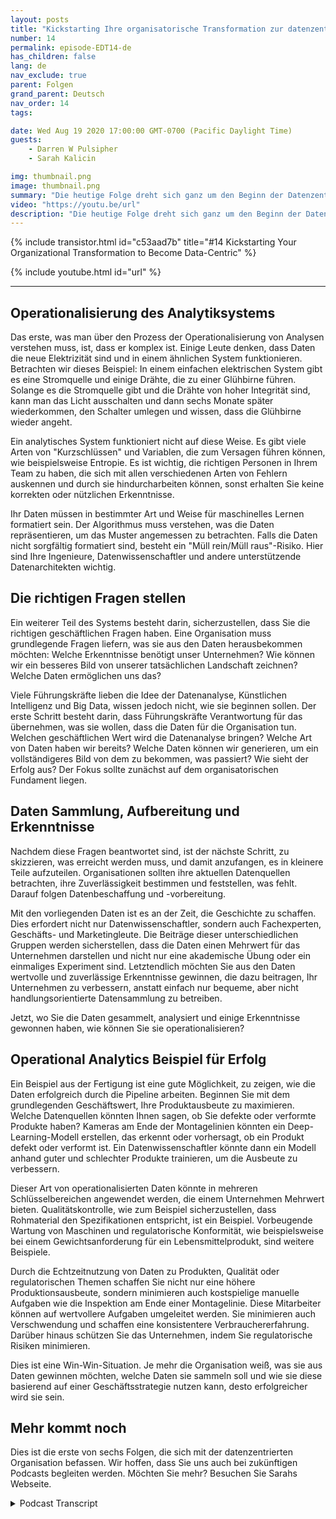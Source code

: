 ```yaml
---
layout: posts
title: "Kickstarting Ihre organisatorische Transformation zur datenzentrierten Ausrichtung"
number: 14
permalink: episode-EDT14-de
has_children: false
lang: de
nav_exclude: true
parent: Folgen
grand_parent: Deutsch
nav_order: 14
tags:

date: Wed Aug 19 2020 17:00:00 GMT-0700 (Pacific Daylight Time)
guests:
    - Darren W Pulsipher
    - Sarah Kalicin

img: thumbnail.png
image: thumbnail.png
summary: "Die heutige Folge dreht sich ganz um den Beginn der Datenzentrierung in Ihrer Organisation und den Mehrwert, den dies bringen kann. Darrens besonderer Gast ist Sarah Kalicin, führende Datenwissenschaftlerin für Rechenzentren bei Intel."
video: "https://youtu.be/url"
description: "Die heutige Folge dreht sich ganz um den Beginn der Datenzentrierung in Ihrer Organisation und den Mehrwert, den dies bringen kann. Darrens besonderer Gast ist Sarah Kalicin, führende Datenwissenschaftlerin für Rechenzentren bei Intel."
---
```


<div>
{% include transistor.html id="c53aad7b" title="#14 Kickstarting Your Organizational Transformation to Become Data-Centric" %}

{% include youtube.html id="url" %}
</div>

---

## Operationalisierung des Analytiksystems

Das erste, was man über den Prozess der Operationalisierung von Analysen verstehen muss, ist, dass er komplex ist. Einige Leute denken, dass Daten die neue Elektrizität sind und in einem ähnlichen System funktionieren. Betrachten wir dieses Beispiel: In einem einfachen elektrischen System gibt es eine Stromquelle und einige Drähte, die zu einer Glühbirne führen. Solange es die Stromquelle gibt und die Drähte von hoher Integrität sind, kann man das Licht ausschalten und dann sechs Monate später wiederkommen, den Schalter umlegen und wissen, dass die Glühbirne wieder angeht.

Ein analytisches System funktioniert nicht auf diese Weise. Es gibt viele Arten von "Kurzschlüssen" und Variablen, die zum Versagen führen können, wie beispielsweise Entropie. Es ist wichtig, die richtigen Personen in Ihrem Team zu haben, die sich mit allen verschiedenen Arten von Fehlern auskennen und durch sie hindurcharbeiten können, sonst erhalten Sie keine korrekten oder nützlichen Erkenntnisse.

Ihr Daten müssen in bestimmter Art und Weise für maschinelles Lernen formatiert sein. Der Algorithmus muss verstehen, was die Daten repräsentieren, um das Muster angemessen zu betrachten. Falls die Daten nicht sorgfältig formatiert sind, besteht ein "Müll rein/Müll raus"-Risiko. Hier sind Ihre Ingenieure, Datenwissenschaftler und andere unterstützende Datenarchitekten wichtig.

## Die richtigen Fragen stellen

Ein weiterer Teil des Systems besteht darin, sicherzustellen, dass Sie die richtigen geschäftlichen Fragen haben. Eine Organisation muss grundlegende Fragen liefern, was sie aus den Daten herausbekommen möchten: Welche Erkenntnisse benötigt unser Unternehmen? Wie können wir ein besseres Bild von unserer tatsächlichen Landschaft zeichnen? Welche Daten ermöglichen uns das?

Viele Führungskräfte lieben die Idee der Datenanalyse, Künstlichen Intelligenz und Big Data, wissen jedoch nicht, wie sie beginnen sollen. Der erste Schritt besteht darin, dass Führungskräfte Verantwortung für das übernehmen, was sie wollen, dass die Daten für die Organisation tun. Welchen geschäftlichen Wert wird die Datenanalyse bringen? Welche Art von Daten haben wir bereits? Welche Daten können wir generieren, um ein vollständigeres Bild von dem zu bekommen, was passiert? Wie sieht der Erfolg aus? Der Fokus sollte zunächst auf dem organisatorischen Fundament liegen.

## Daten Sammlung, Aufbereitung und Erkenntnisse

Nachdem diese Fragen beantwortet sind, ist der nächste Schritt, zu skizzieren, was erreicht werden muss, und damit anzufangen, es in kleinere Teile aufzuteilen. Organisationen sollten ihre aktuellen Datenquellen betrachten, ihre Zuverlässigkeit bestimmen und feststellen, was fehlt. Darauf folgen Datenbeschaffung und -vorbereitung.

Mit den vorliegenden Daten ist es an der Zeit, die Geschichte zu schaffen. Dies erfordert nicht nur Datenwissenschaftler, sondern auch Fachexperten, Geschäfts- und Marketingleute. Die Beiträge dieser unterschiedlichen Gruppen werden sicherstellen, dass die Daten einen Mehrwert für das Unternehmen darstellen und nicht nur eine akademische Übung oder ein einmaliges Experiment sind. Letztendlich möchten Sie aus den Daten wertvolle und zuverlässige Erkenntnisse gewinnen, die dazu beitragen, Ihr Unternehmen zu verbessern, anstatt einfach nur bequeme, aber nicht handlungsorientierte Datensammlung zu betreiben.

Jetzt, wo Sie die Daten gesammelt, analysiert und einige Erkenntnisse gewonnen haben, wie können Sie sie operationalisieren?

## Operational Analytics Beispiel für Erfolg

Ein Beispiel aus der Fertigung ist eine gute Möglichkeit, zu zeigen, wie die Daten erfolgreich durch die Pipeline arbeiten. Beginnen Sie mit dem grundlegenden Geschäftswert, Ihre Produktausbeute zu maximieren. Welche Datenquellen könnten Ihnen sagen, ob Sie defekte oder verformte Produkte haben? Kameras am Ende der Montagelinien könnten ein Deep-Learning-Modell erstellen, das erkennt oder vorhersagt, ob ein Produkt defekt oder verformt ist. Ein Datenwissenschaftler könnte dann ein Modell anhand guter und schlechter Produkte trainieren, um die Ausbeute zu verbessern.

Dieser Art von operationalisierten Daten könnte in mehreren Schlüsselbereichen angewendet werden, die einem Unternehmen Mehrwert bieten. Qualitätskontrolle, wie zum Beispiel sicherzustellen, dass Rohmaterial den Spezifikationen entspricht, ist ein Beispiel. Vorbeugende Wartung von Maschinen und regulatorische Konformität, wie beispielsweise bei einem Gewichtsanforderung für ein Lebensmittelprodukt, sind weitere Beispiele.

Durch die Echtzeitnutzung von Daten zu Produkten, Qualität oder regulatorischen Themen schaffen Sie nicht nur eine höhere Produktionsausbeute, sondern minimieren auch kostspielige manuelle Aufgaben wie die Inspektion am Ende einer Montagelinie. Diese Mitarbeiter können auf wertvollere Aufgaben umgeleitet werden. Sie minimieren auch Verschwendung und schaffen eine konsistentere Verbrauchererfahrung. Darüber hinaus schützen Sie das Unternehmen, indem Sie regulatorische Risiken minimieren.

Dies ist eine Win-Win-Situation. Je mehr die Organisation weiß, was sie aus Daten gewinnen möchten, welche Daten sie sammeln soll und wie sie diese basierend auf einer Geschäftsstrategie nutzen kann, desto erfolgreicher wird sie sein.

## Mehr kommt noch

Dies ist die erste von sechs Folgen, die sich mit der datenzentrierten Organisation befassen. Wir hoffen, dass Sie uns auch bei zukünftigen Podcasts begleiten werden. Möchten Sie mehr? Besuchen Sie Sarahs Webseite.



<details>
<summary> Podcast Transcript </summary>

<p></p>

</details>
